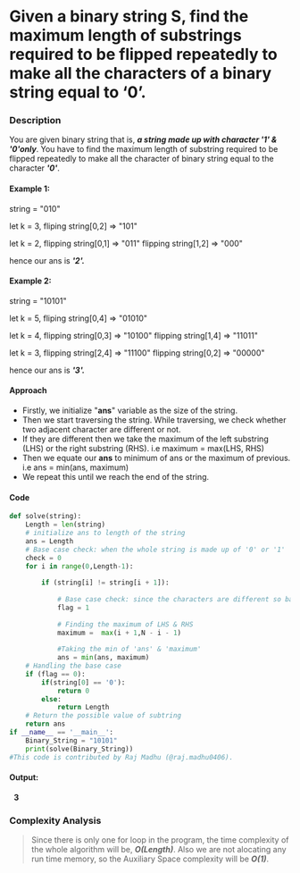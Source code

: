 # __Given a binary string S, find the maximum length of substrings required to be flipped repeatedly to make all the characters of a binary string equal to ‘0’.__

### Description

You are given binary string that is, ___a string made up with character '1' & '0'only___. You have to find the maximum length of substring required to be flipped repeatedly to make all the character of binary string equal to the character ___'0'___.  

#### Example 1:

string = "010"

let k = 3,
fliping string[0,2] => "101"

let k = 2,
flipping string[0,1] => "011"
flipping string[1,2] => "000"

hence our ans is ___'2'.___

#### Example 2:

string = "10101"

let k = 5,
fliping string[0,4] => "01010"

let k = 4,
flipping string[0,3] => "10100"
flipping string[1,4] => "11011"

let k = 3,
flipping string[2,4] => "11100"
flipping string[0,2] => "00000"

hence our ans is ___'3'.___


#### Approach

- Firstly, we initialize  "__ans__" variable as the size of the string. 
- Then we start  traversing the string. While traversing, we check whether two adjacent character are different or not. 
- If they are different then we take the maximum of the left substring (LHS) or the right substring (RHS). i.e maximum = max(LHS, RHS)
- Then we equate our __ans__ to minimum of ans or the maximum of previous. i.e ans = min(ans, maximum)
- We repeat this until we reach the end of the string.

#### Code

```python
def solve(string):
	Length = len(string)
	# initialize ans to length of the string
	ans = Length
    # Base case check: when the whole string is made up of '0' or '1'
	check = 0
	for i in range(0,Length-1):
	
		if (string[i] != string[i + 1]):
		
			# Base case check: since the characters are different so base case is not required
			flag = 1
			
			# Finding the maximum of LHS & RHS
			maximum =  max(i + 1,N - i - 1)
			
			#Taking the min of 'ans' & 'maximum'
			ans = min(ans, maximum)
	# Handling the base case
	if (flag == 0):
		if(string[0] == '0'):
		    return 0
		else:
		    return Length
	# Return the possible value of subtring
	return ans
if __name__ == '__main__':
	Binary_String = "10101"
	print(solve(Binary_String))
#This code is contributed by Raj Madhu (@raj.madhu0406).
```

#### Output:
&nbsp; __3__

### Complexity Analysis

> Since there is only one for loop in the program, the time complexity of the whole algorithm will be,   ___O(Length)___.
> Also we are not alocating any run time memory, so the Auxiliary Space complexity will be ___O(1)___.



##
